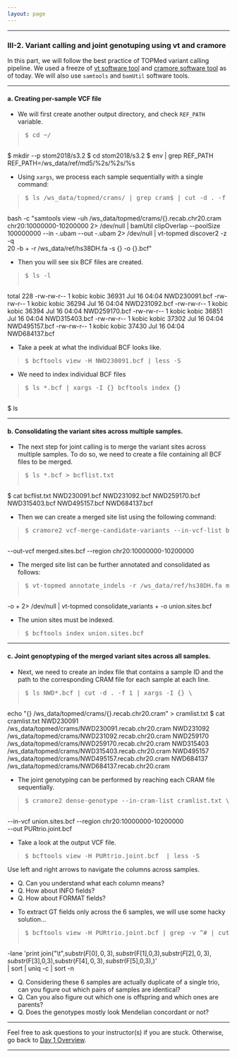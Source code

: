 ```yaml
---
layout: page
---
```


---

### III-2. Variant calling and joint genotuping using vt and cramore

In this part, we will follow the best practice of TOPMed variant
calling pipeline. We used a freeze of [vt software
tool](https://github.com/hyunminkang/vt-topmed)
and [cramore software
tool](https://github.com/hyunminkang/cramore) as of today.
We will also use `samtools` and `bamUtil` software tools. 

---

#### a. Creating per-sample VCF file

- We will first create another output directory, and check `REF_PATH` variable.
> <pre>$ cd ~/
$ mkdir --p stom2018/s3.2
$ cd stom2018/s3.2
$ env | grep REF_PATH
REF_PATH=/ws_data/ref/md5/%2s/%2s/%s </pre>

- Using `xargs`, we process each sample sequentially with a single
  command:
> <pre>$ ls /ws_data/topmed/crams/ | grep cram$ | cut -d . -f 1 | xargs -I {} \
bash -c "samtools view -uh /ws_data/topmed/crams/{}.recab.chr20.cram \
  chr20:10000000-10200000 2> /dev/null | bamUtil clipOverlap --poolSize \
  100000000 --in -.ubam --out -.ubam 2> /dev/null | vt-topmed discover2 -z -q \
  20 -b + -r /ws_data/ref/hs38DH.fa -s {} -o {}.bcf" </pre>
  
- Then you will see six BCF files are created.
> <pre>$ ls -l 
total 228
-rw-rw-r-- 1 kobic kobic 36931 Jul 16 04:04 NWD230091.bcf
-rw-rw-r-- 1 kobic kobic 36294 Jul 16 04:04 NWD231092.bcf
-rw-rw-r-- 1 kobic kobic 36394 Jul 16 04:04 NWD259170.bcf
-rw-rw-r-- 1 kobic kobic 36851 Jul 16 04:04 NWD315403.bcf
-rw-rw-r-- 1 kobic kobic 37302 Jul 16 04:04 NWD495157.bcf
-rw-rw-r-- 1 kobic kobic 37430 Jul 16 04:04 NWD684137.bcf </pre>

- Take a peek at what the individual BCF looks like.
> <pre>$ bcftools view -H NWD230091.bcf | less -S </pre>

- We need to index individual BCF files
> <pre>$ ls *.bcf | xargs -I {} bcftools index {} 
$ ls</pre>

---

#### b. Consolidating the variant sites across multiple samples.

- The next step for joint calling is to merge the variant sites across
multiple samples. To do so, we need to create a file containing all
BCF files to be merged.
> <pre>$ ls *.bcf > bcflist.txt 
$ cat bcflist.txt 
NWD230091.bcf
NWD231092.bcf
NWD259170.bcf
NWD315403.bcf
NWD495157.bcf
NWD684137.bcf</pre>

- Then we can create a merged site list using the following command:
> <pre>$ cramore2 vcf-merge-candidate-variants --in-vcf-list bcflist.txt \
--out-vcf merged.sites.bcf --region chr20:10000000-10200000</pre>

- The merged site list can be further annotated and consolidated as
follows:
> <pre>$ vt-topmed annotate_indels -r /ws_data/ref/hs38DH.fa merged.sites.bcf \
-o + 2> /dev/null | vt-topmed consolidate_variants + -o union.sites.bcf </pre>

- The union sites must be indexed.
> <pre>$ bcftools index union.sites.bcf</pre>

---

#### c. Joint genoptyping of the merged variant sites across all samples.

- Next, we need to create an index file that contains a sample ID and
  the path to the corresponding CRAM file for each sample at each
  line.
> <pre>$ ls NWD*.bcf | cut -d . -f 1 | xargs -I {} \
echo "{} /ws_data/topmed/crams/{}.recab.chr20.cram" > cramlist.txt 
$ cat cramlist.txt
NWD230091 /ws_data/topmed/crams/NWD230091.recab.chr20.cram
NWD231092 /ws_data/topmed/crams/NWD231092.recab.chr20.cram
NWD259170 /ws_data/topmed/crams/NWD259170.recab.chr20.cram
NWD315403 /ws_data/topmed/crams/NWD315403.recab.chr20.cram
NWD495157 /ws_data/topmed/crams/NWD495157.recab.chr20.cram
NWD684137 /ws_data/topmed/crams/NWD684137.recab.chr20.cram</pre>

- The joint genotyping can be performed by reaching each CRAM file
  sequentially.
> <pre>$ cramore2 dense-genotype --in-cram-list cramlist.txt \
--in-vcf union.sites.bcf --region chr20:10000000-10200000 \
--out PURtrio.joint.bcf </pre>

- Take a look at the output VCF file.
> <pre>$ bcftools view -H PURtrio.joint.bcf  | less -S </pre>
Use left and right arrows to navigate the columns across samples.
  * Q. Can you understand what each column means? 
  * Q. How about INFO fields? 
  * Q. How about FORMAT fields?

- To extract GT fields only across the 6 samples, we will use some
  hacky solution...
> <pre>$ bcftools view -H PURtrio.joint.bcf | grep -v ^# | cut -f 10- | perl \
  -lane 'print join("\t",substr($F[0],0,3),substr($F[1],0,3),substr($F[2],0,3),substr($F[3],0,3),substr($F[4],0,3),substr($F[5],0,3),)' \
  | sort | uniq -c | sort -n </pre>
  * Q. Considering these 6 samples are actually duplicate of a single
    trio, can you figure out which pairs of samples are identical? 
  * Q. Can you also figure out which one is offspring and which ones
    are parents?
  * Q. Does the genotypes mostly look Mendelian concordant or not?
  
---

Feel free to ask questions to your instructor(s) if you are stuck. 
Otherwise, go back to [Day 1 Overview](../day1).

---
